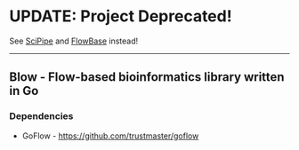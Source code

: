 # UPDATE: Project Deprecated!

See [SciPipe](http://scipipe.org) and [FlowBase](http://flowbase.org) instead!

----

## Blow - Flow-based bioinformatics library written in Go

### Dependencies
- GoFlow - https://github.com/trustmaster/goflow
